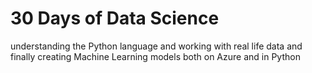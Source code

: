 # 30 Days of Data Science
 understanding the Python language and working with real life data and finally creating Machine Learning models both on Azure and in Python
